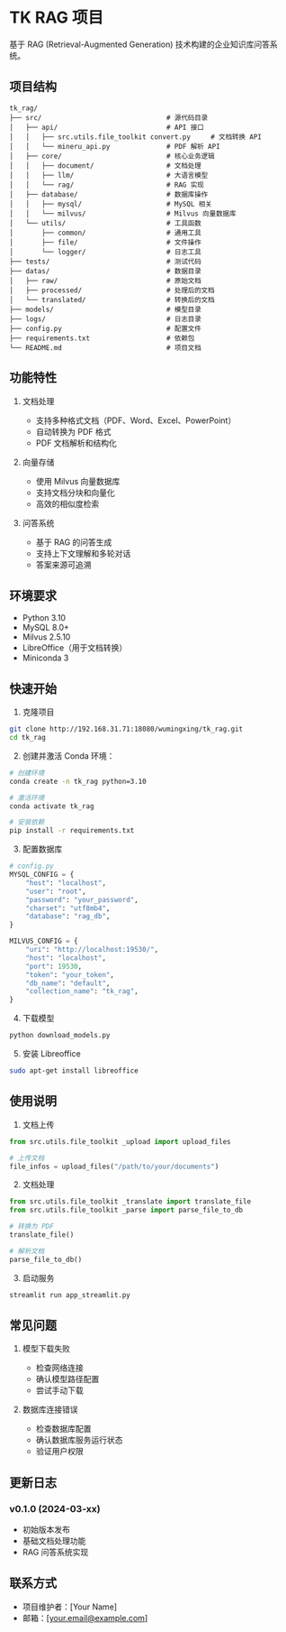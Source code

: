 # TK RAG 项目

基于 RAG (Retrieval-Augmented Generation) 技术构建的企业知识库问答系统。

## 项目结构

```
tk_rag/
├── src/                               # 源代码目录
│   ├── api/                           # API 接口
│   │   ├── src.utils.file_toolkit convert.py     # 文档转换 API
│   │   └── mineru_api.py              # PDF 解析 API
│   ├── core/                          # 核心业务逻辑
│   │   ├── document/                  # 文档处理
│   │   ├── llm/                       # 大语言模型
│   │   └── rag/                       # RAG 实现
│   ├── database/                      # 数据库操作
│   │   ├── mysql/                     # MySQL 相关
│   │   └── milvus/                    # Milvus 向量数据库
│   └── utils/                         # 工具函数
│       ├── common/                    # 通用工具
│       ├── file/                      # 文件操作
│       └── logger/                    # 日志工具
├── tests/                             # 测试代码
├── datas/                             # 数据目录
│   ├── raw/                           # 原始文档
│   ├── processed/                     # 处理后的文档
│   └── translated/                    # 转换后的文档
├── models/                            # 模型目录
├── logs/                              # 日志目录
├── config.py                          # 配置文件
├── requirements.txt                   # 依赖包
└── README.md                          # 项目文档
```

## 功能特性

1. 文档处理
   - 支持多种格式文档（PDF、Word、Excel、PowerPoint）
   - 自动转换为 PDF 格式
   - PDF 文档解析和结构化

2. 向量存储
   - 使用 Milvus 向量数据库
   - 支持文档分块和向量化
   - 高效的相似度检索

3. 问答系统
   - 基于 RAG 的问答生成
   - 支持上下文理解和多轮对话
   - 答案来源可追溯

## 环境要求

- Python 3.10
- MySQL 8.0+
- Milvus 2.5.10
- LibreOffice（用于文档转换）
- Miniconda 3

## 快速开始

1. 克隆项目
```bash
git clone http://192.168.31.71:18080/wumingxing/tk_rag.git
cd tk_rag
```

2. 创建并激活 Conda 环境：

```bash
# 创建环境
conda create -n tk_rag python=3.10

# 激活环境
conda activate tk_rag

# 安装依赖
pip install -r requirements.txt
```

3. 配置数据库
```python
# config.py
MYSQL_CONFIG = {
    "host": "localhost",
    "user": "root",
    "password": "your_password",
    "charset": "utf8mb4",
    "database": "rag_db",
}

MILVUS_CONFIG = {
    "uri": "http://localhost:19530/",
    "host": "localhost",
    "port": 19530,
    "token": "your_token",
    "db_name": "default",
    "collection_name": "tk_rag",
}
```

4. 下载模型
```bash
python download_models.py
```

5. 安装 Libreoffice
```bash
sudo apt-get install libreoffice
```

## 使用说明

1. 文档上传
```python
from src.utils.file_toolkit _upload import upload_files

# 上传文档
file_infos = upload_files("/path/to/your/documents")
```

2. 文档处理
```python
from src.utils.file_toolkit _translate import translate_file
from src.utils.file_toolkit _parse import parse_file_to_db

# 转换为 PDF
translate_file()

# 解析文档
parse_file_to_db()
```

3. 启动服务
```bash
streamlit run app_streamlit.py
```

## 常见问题

1. 模型下载失败
   - 检查网络连接
   - 确认模型路径配置
   - 尝试手动下载

2. 数据库连接错误
   - 检查数据库配置
   - 确认数据库服务运行状态
   - 验证用户权限

## 更新日志

### v0.1.0 (2024-03-xx)
- 初始版本发布
- 基础文档处理功能
- RAG 问答系统实现




## 联系方式

- 项目维护者：[Your Name]
- 邮箱：[your.email@example.com] 